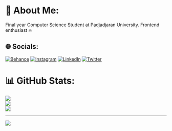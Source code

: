 # 💫 About Me:
Final year Computer Science Student at Padjadjaran University. Frontend enthusiast 🔥


## 🌐 Socials:
[![Behance](https://img.shields.io/badge/Behance-1769ff?logo=behance&logoColor=white)](https://behance.net/riansyh) [![Instagram](https://img.shields.io/badge/Instagram-%23E4405F.svg?logo=Instagram&logoColor=white)](https://instagram.com/rian.fbrsyh) [![LinkedIn](https://img.shields.io/badge/LinkedIn-%230077B5.svg?logo=linkedin&logoColor=white)](https://linkedin.com/in/riansyh) [![Twitter](https://img.shields.io/badge/Twitter-%231DA1F2.svg?logo=Twitter&logoColor=white)](https://twitter.com/reeansyh) 


# 📊 GitHub Stats:
![](https://github-readme-stats.vercel.app/api?username=riansyh&theme=tokyonight&hide_border=true&include_all_commits=true&count_private=true)<br/>
![](https://github-readme-streak-stats.herokuapp.com/?user=riansyh&theme=tokyonight&hide_border=true)<br/>
![](https://github-readme-stats.vercel.app/api/top-langs/?username=riansyh&theme=tokyonight&hide_border=true&include_all_commits=true&count_private=true&layout=compact)

---
[![](https://visitcount.itsvg.in/api?id=riansyh&icon=0&color=0)](https://visitcount.itsvg.in)

<!-- Proudly created with GPRM ( https://gprm.itsvg.in ) -->
